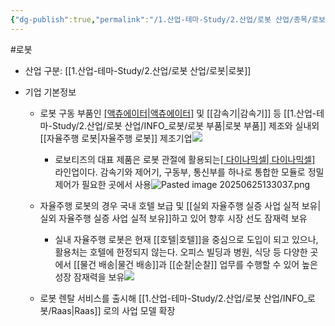 ```yaml
---
{"dg-publish":true,"permalink":"/1.산업-테마-Study/2.산업/로봇 산업/종목/로보티즈/","created":"2024-11-20T21:02:28.071+09:00","updated":"2025-06-25T13:30:39.811+09:00"}
---
```


#로봇 

- 산업 구분: [[1.산업-테마-Study/2.산업/로봇 산업/로봇\|로봇]]


- 기업 기본정보
	-  로봇 구동 부품인 [[액츄에이터\|액츄에이터]]([[구동기\|구동기]]) 및 [[감속기\|감속기]] 등 [[1.산업-테마-Study/2.산업/로봇 산업/INFO_로봇/로봇 부품\|로봇 부품]] 제조와 실내외 [[자율주행 로봇\|자율주행 로봇]] 제조기업![](https://i.imgur.com/Elbz8Jb.png)
		- 로보티즈의 대표 제품은 로봇 관절에 활용되는[[ 다이나믹셀\| 다이나믹셀]](액츄에이터) 라인업이다. 감속기와 제어기, 구동부, 통신부를 하나로 통합한 모듈로 정밀 제어가 필요한 곳에서 사용![Pasted image 20250625133037.png](/img/user/attachments/Pasted%20image%2020250625133037.png)
	- 자율주행 로봇의 경우 국내 호텔 보급 및 [[실외 자율주행 실증 사업 실적 보유\|실외 자율주행 실증 사업 실적 보유]]하고 있어 향후 시장 선도 잠재력 보유
		- 실내 자율주행 로봇은 현재 [[호텔\|호텔]]을 중심으로 도입이 되고 있으나, 활용처는 호텔에 한정되지 않는다. 오피스 빌딩과 병원, 식당 등 다양한 곳에서 [[물건 배송\|물건 배송]]과 [[순찰\|순찰]] 업무를 수행할 수 있어 높은 성장 잠재력을 보유![](https://i.imgur.com/6xop0Po.png)

	- 로봇 렌탈 서비스를 출시해 [[1.산업-테마-Study/2.산업/로봇 산업/INFO_로봇/Raas\|Raas]] 로의 사업 모델 확장
